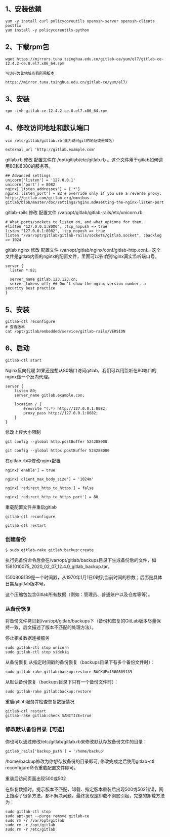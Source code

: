 ## 1、安装依赖
```
yum -y install curl policycoreutils openssh-server openssh-clients postfix
yum install -y policycoreutils-python
```

## 2、下载rpm包
```
wget https://mirrors.tuna.tsinghua.edu.cn/gitlab-ce/yum/el7/gitlab-ce-12.4.2-ce.0.el7.x86_64.rpm

可访问为此地址查看所需版本

https://mirror.tuna.tsinghua.edu.cn/gitlab-ce/yum/el7/
```

## 3、安装
```
rpm -ivh gitlab-ce-12.4.2-ce.0.el7.x86_64.rpm
```

## 4、修改访问地址和默认端口
```
vim /etc/gitlab/gitlab.rb(此为访问git的地址或是域名）

external_url 'http://gitlab.example.com'
```

gitlab.rb 修改
配置文件在 /opt/gitlab/etc/gitlab.rb 。这个文件用于gitlab如何调用80和8080的服务等。
```
## Advanced settings
unicorn['listen'] = '127.0.0.1'
unicorn['port'] = 8082
nginx['listen_addresses'] = ['*']
nginx['listen_port'] = 82 # override only if you use a reverse proxy: https://gitlab.com/gitlab-org/omnibus-gitlab/blob/master/doc/settings/nginx.md#setting-the-nginx-listen-port
```

gitlab-rails 修改
配置文件 /var/opt/gitlab/gitlab-rails/etc/unicorn.rb
```
# What ports/sockets to listen on, and what options for them.
#listen "127.0.0.1:8080", :tcp_nopush => true
listen "127.0.0.1:8082", :tcp_nopush => true
listen "/var/opt/gitlab/gitlab-rails/sockets/gitlab.socket", :backlog => 1024
```

gitlab nginx 修改
配置文件 /var/opt/gitlab/nginx/conf/gitlab-http.conf。这个文件是gitlab内置的nginx的配置文件，里面可以影响到nginx真实监听端口号。
```
server {
  listen *:82;

  server_name gitlab.123.123.cn;
  server_tokens off; ## Don't show the nginx version number, a security best practice
}
```

## 5、安装
```
gitlab-ctl reconfigure
# 查看版本
cat /opt/gitlab/embedded/service/gitlab-rails/VERSION
```

## 6、启动
```
gitlab-ctl start
```

Nginx反向代理
如果还是想从80端口访问gitlab，我们可以用监听在80端口的nginx做一个反向代理。
```
server {
    listen 80;
    server_name gitlab.example.con;

    location / {
        #rewrite ^(.*) http://127.0.0.1:8082;
        proxy_pass http://127.0.0.1:8082;
    }
}
```

修改上传大小限制
```
git config --global http.postBuffer 524288000

git config --global https.postBuffer 524288000
```
在gitlab.rb中修改nginx配置
```
nginx['enable'] = true

nginx['client_max_body_size'] = '1024m'

nginx['redirect_http_to_https'] = false

nginx['redirect_http_to_https_port'] = 80
```
重载配置文件并重启gitlab
```
gitlab-ctl reconfigure

gitlab-ctl restart
```

### 创建备份
```
$ sudo gitlab-rake gitlab:backup:create
```

执行完备份命令后会在/var/opt/gitlab/backups目录下生成备份后的文件，如1581010075_2020_02_07_12.4.0_gitlab_backup.tar。

1500809139是一个时间戳，从1970年1月1日0时到当前时间的秒数；后面是具体日期及gitlab版本号。

这个压缩包包含Gitlab所有数据（例如：管理员、普通账户以及仓库等等）。

### 从备份恢复

将备份文件拷贝到/var/opt/gitlab/backups下（备份和恢复的GitLab版本尽量保持一致，后文描述了版本不匹配的处理方法）。

停止相关数据连接服务
```
sudo gitlab-ctl stop unicorn
sudo gitlab-ctl stop sidekiq
```

从备份恢复
从指定时间戳的备份恢复（backups目录下有多个备份文件时）：
```
sudo gitlab-rake gitlab:backup:restore BACKUP=1500809139
```

从默认备份恢复（backups目录下只有一个备份文件时）：
```
sudo gitlab-rake gitlab:backup:restore
```

重启gitlab服务并检查恢复数据情况
```
gitlab-ctl restart
gitlab-rake gitlab:check SANITIZE=true
```

### 修改默认备份目录【可选】

你也可以通过修改/etc/gitlab/gitlab.rb来修改默认存放备份文件的目录：
```
gitlab_rails['backup_path'] = '/home/backup'
```

/home/backup修改为你想存放备份的目录即可, 修改完成之后使用gitlab-ctl reconfigure命令重载配置文件即可。 

重装后访问页面出现500或502

在恢复数据时，提示版本不匹配，卸载、指定版本重装后出现500或502错误，网上搜索了很多方法，都不解决问题，最终发现是卸载不彻底引起，完整的卸载方法为：
```
sudo gitlab-ctl stop
sudo apt-get --purge remove gitlab-ce
sudo rm -r /var/opt/gitlab
sudo rm -r /opt/gitlab
sudo rm -r /etc/gitlab
```
